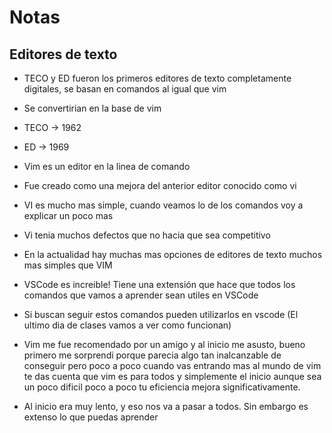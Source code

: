 # Notas #

## Editores de texto ##
- TECO y ED fueron los primeros editores de texto completamente digitales, se basan en comandos al igual que vim
- Se convertirian en la base de vim
- TECO -> 1962
- ED -> 1969 

- Vim es un editor en la linea de comando 
- Fue creado como una mejora del anterior editor conocido como vi
- VI es mucho mas simple, cuando veamos lo de los comandos voy a explicar un poco mas
- Vi tenia muchos defectos que no hacia que sea competitivo 

- En la actualidad hay muchas mas opciones de editores de texto muchos mas
  simples que VIM
- VSCode es increible! Tiene una extensión que hace que todos los comandos que
  vamos a aprender sean utiles en VSCode
- Si buscan seguir estos comandos pueden utilizarlos en vscode (El ultimo dia
  de clases vamos a ver como funcionan)

- Vim me fue recomendado por un amigo y al inicio me asusto, bueno primero me
  sorprendi porque parecia algo tan inalcanzable de conseguir pero poco a poco
  cuando vas entrando mas al mundo de vim te das cuenta que vim es para todos y
  simplemente el inicio aunque sea un poco dificil poco a poco tu eficiencia
  mejora significativamente. 
- Al inicio era muy lento, y eso nos va a pasar a todos. Sin embargo es extenso lo que puedas aprender


